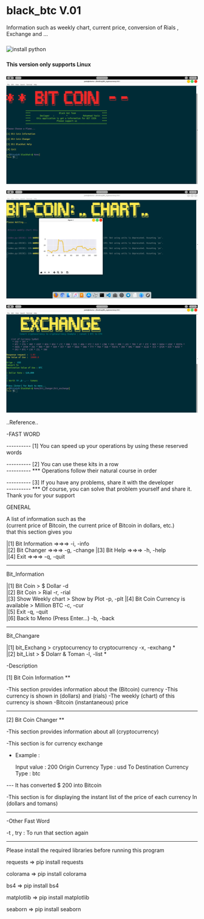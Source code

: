 # black_btc V.01
Information such as weekly chart, current price, conversion of Rials , Exchange and ...
###
![install python](https://docs.python-guide.org/starting/install3/linux/)
###


###
#### This version only supports Linux
###

![alt text](https://raw.githubusercontent.com/YasinBlackhat/bit_cryptocurrency/master/pc1/Screenshot%20from%202020-06-07%2001-50-37.png)



![alt text](https://raw.githubusercontent.com/YasinBlackhat/bit_cryptocurrency/master/pc1/Screenshot%20from%202020-06-07%2001-51-01.png)




![alt text](https://raw.githubusercontent.com/YasinBlackhat/bit_cryptocurrency/master/pc1/Screenshot%20from%202020-06-07%2001-51-27.png)


 ..Reference..




-FAST WORD
                                             

---------- [1] You can speed up your operations by using these reserved words 

---------- [2] You can use these kits in a row 				    
---------- *** Operations follow their natural course in order

---------- [3] If you have any problems, share it with the developer          
---------- *** Of course, you can solve that problem yourself and share it. 
Thank you for your support




GENERAL

A list of information such as the							  
 (current price of Bitcoin, the current price of Bitcoin in dollars, etc.) 		  
 that this section gives you								  
  											  
|[1] Bit Information   =>=>=>       -i, -info	
|[2] Bit Changer       =>=>=>	    -g, -change 
|[3] Bit Help          =>=>=>       -h, -help					  
|[4] Exit              =>=>=>       -q, -quit					  
											 
***********************************************************************************

  


Bit_Information

											  
|[1] Bit Coin > $ Dollar                            -d					  
|[2] Bit Coin >    Rial                       	     -r, -rial				  
|[3] Show Weekly chart > Show by Plot               -p, -plt
|[4] Bit Coin Currency is available > Million BTC   -c, -cur				  
|[5] Exit                                           -q, -quit				  
|[6] Back to Meno (Press Enter...)                  -b, -back				  

-----------------------------------------------------------------------------------
Bit_Changare

|[1] bit_Exchang > cryptocurrency to cryptocurrency             -x, -exchang
*                                                         
|[2] bit_List > $ Dolarr & Toman				-l, -list
*                               

                        


-Description                
                                          
[1] Bit Coin Information **

-This section provides information about the (Bitcoin) currency
-This currency is shown in (dollars) and (rials)
-The weekly (chart) of this currency is shown
-Bitcoin (instantaneous) price

-----------------------------------------------------------------------------------

[2] Bit Coin Changer **

-This section provides information about all (cryptocurrency)

-This section is for currency exchange
* Example :

	Input value : 200
	Origin Currency Type : usd
	To
	Destination Currency Type : btc

--- It has converted $ 200 into Bitcoin

-This section is for displaying the instant list of the price of each currency
	In (dollars and tomans)
                                           
                                          
-----------------------------------------------------------------------------------
-Other Fast Word

-t , try : To run that section again

                                         
-------------------------------------------------------------------------------------
Please install the required libraries before running this program

requests 	=> pip install requests

colorama 	=> pip install colorama

bs4      	=> pip install bs4

matplotlib	=> pip install matplotlib

seaborn		=> pip install seaborn

